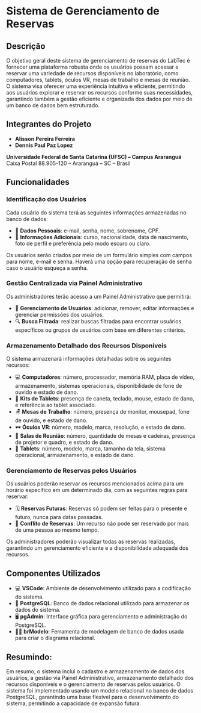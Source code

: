 # Sistema de Gerenciamento de Reservas

## Descrição

O objetivo geral deste sistema de gerenciamento de reservas do LabTec é fornecer uma plataforma robusta onde os usuários possam acessar e reservar uma variedade de recursos disponíveis no laboratório, como computadores, tablets, óculos VR, mesas de trabalho e mesas de reunião. O sistema visa oferecer uma experiência intuitiva e eficiente, permitindo aos usuários explorar e reservar os recursos conforme suas necessidades, garantindo também a gestão eficiente e organizada dos dados por meio de um banco de dados bem estruturado.

## Integrantes do Projeto
- **Alisson Pereira Ferreira**
- **Dennis Paul Paz Lopez**

**Universidade Federal de Santa Catarina (UFSC) – Campus Araranguá**  
Caixa Postal 88.905-120 – Araranguá – SC – Brasil

## Funcionalidades

### Identificação dos Usuários

Cada usuário do sistema terá as seguintes informações armazenadas no banco de dados:

- 📧 **Dados Pessoais**: e-mail, senha, nome, sobrenome, CPF.
- 📝 **Informações Adicionais**: curso, nacionalidade, data de nascimento, foto de perfil e preferência pelo modo escuro ou claro.

Os usuários serão criados por meio de um formulário simples com campos para nome, e-mail e senha. Haverá uma opção para recuperação de senha caso o usuário esqueça a senha.

### Gestão Centralizada via Painel Administrativo

Os administradores terão acesso a um Painel Administrativo que permitirá:

- 👤 **Gerenciamento de Usuários**: adicionar, remover, editar informações e gerenciar permissões dos usuários.
- 🔍 **Busca Filtrada**: realizar buscas filtradas para encontrar usuários específicos ou grupos de usuários com base em diferentes critérios.

### Armazenamento Detalhado dos Recursos Disponíveis

O sistema armazenará informações detalhadas sobre os seguintes recursos:

- 💻 **Computadores**: número, processador, memória RAM, placa de vídeo, armazenamento, sistemas operacionais, disponibilidade de fone de ouvido e estado de dano.
- 📱 **Kits de Tablets**: presença de caneta, teclado, mouse, estado de dano, e referência ao tablet associado.
- 🪑 **Mesas de Trabalho**: número, presença de monitor, mousepad, fone de ouvido, e estado de dano.
- 🕶️ **Óculos VR**: número, modelo, marca, resolução, e estado de dano.
- 🏢 **Salas de Reunião**: número, quantidade de mesas e cadeiras, presença de projetor e quadro, e estado de dano.
- 📲 **Tablets**: número, modelo, marca, tamanho da tela, sistema operacional, armazenamento, e estado de dano.

### Gerenciamento de Reservas pelos Usuários

Os usuários poderão reservar os recursos mencionados acima para um horário específico em um determinado dia, com as seguintes regras para reservar:

- 🗓️ **Reservas Futuras**: Reservas só podem ser feitas para o presente e futuro, nunca para datas passadas.
- 🚫 **Conflito de Reservas**: Um recurso não pode ser reservado por mais de uma pessoa ao mesmo tempo.

Os administradores poderão visualizar todas as reservas realizadas, garantindo um gerenciamento eficiente e a disponibilidade adequada dos recursos.

## Componentes Utilizados

- 💻 **VSCode**: Ambiente de desenvolvimento utilizado para a codificação do sistema.
- 🐘 **PostgreSQL**: Banco de dados relacional utilizado para armazenar os dados do sistema.
- 🖥️ **pgAdmin**: Interface gráfica para gerenciamento e administração do PostgreSQL.
- 🧑‍💻 **brModelo**: Ferramenta de modelagem de banco de dados usada para criar o diagrama relacional.

## **Resumindo:**  

Em resumo, o sistema inclui o cadastro e armazenamento de dados dos usuários, a gestão via Painel Administrativo, armazenamento detalhado dos recursos disponíveis e o gerenciamento de reservas pelos usuários. O sistema foi implementado usando um modelo relacional no banco de dados PostgreSQL, garantindo uma base flexível para o desenvolvimento do sistema, permitindo a capacidade de expansão futura.
